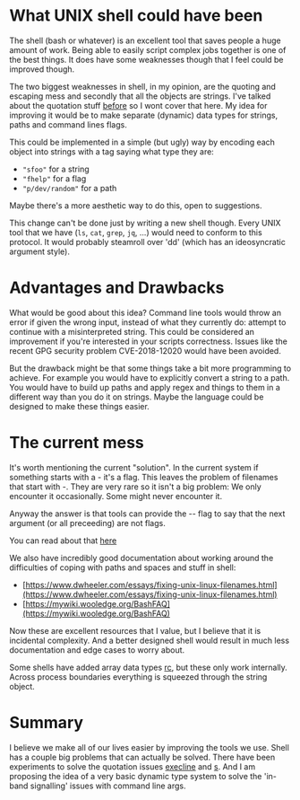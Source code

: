 # What UNIX shell could have been

The shell (bash or whatever) is an excellent tool that saves people a huge amount of work. Being able to easily script complex jobs together is one of the best things. It does have some weaknesses though that I feel could be improved though.

The two biggest weaknesses in shell, in my opinion, are the quoting and escaping mess and secondly that all the objects are strings. I've talked about the quotation stuff [before](https://github.com/rain-1/s) so I wont cover that here. My idea for improving it would be to make separate (dynamic) data types for strings, paths and command lines flags.

This could be implemented in a simple (but ugly) way by encoding each object into strings with a tag saying what type they are:

* `"sfoo"` for a string
* `"fhelp"` for a flag
* `"p/dev/random"` for a path

Maybe there's a more aesthetic way to do this, open to suggestions.

This change can't be done just by writing a new shell though. Every UNIX tool that we have (`ls`, `cat`, `grep`, `jq`, ...) would need to conform to this protocol. It would probably steamroll over 'dd' (which has an ideosyncratic argument style).

# Advantages and Drawbacks

What would be good about this idea? Command line tools would throw an error if given the wrong input, instead of what they currently do: attempt to continue with a misinterpreted string. This could be considered an improvement if you're interested in your scripts correctness. Issues like the recent GPG security problem CVE-2018-12020 would have been avoided.

But the drawback might be that some things take a bit more programming to achieve. For example you would have to explicitly convert a string to a path. You would have to build up paths and apply regex and things to them in a different way than you do it on strings. Maybe the language could be designed to make these things easier.

# The current mess

It's worth mentioning the current "solution". In the current system if something starts with a - it's a flag. This leaves the problem of filenames that start with -. They are very rare so it isn't a big problem: We only encounter it occasionally. Some might never encounter it.

Anyway the answer is that tools can provide the -- flag to say that the next argument (or all preceeding) are not flags.

You can read about that [here](https://www.mariocampos.io/blog/more-unix-tools-hints/)

We also have incredibly good documentation about working around the difficulties of coping with paths and spaces and stuff in shell:

* [https://www.dwheeler.com/essays/fixing-unix-linux-filenames.html](https://www.dwheeler.com/essays/fixing-unix-linux-filenames.html)
* [https://mywiki.wooledge.org/BashFAQ](https://mywiki.wooledge.org/BashFAQ)

Now these are excellent resources that I value, but I believe that it is incidental complexity. And a better designed shell would result in much less documentation and edge cases to worry about.

Some shells have added array data types [rc](http://doc.cat-v.org/plan_9/4th_edition/papers/rc), but these only work internally. Across process boundaries everything is squeezed through the string object.

# Summary

I believe we make all of our lives easier by improving the tools we use. Shell has a couple big problems that can actually be solved. There have been experiments to solve the quotation issues [execline](https://skarnet.org/software/execline/) and [s](https://github.com/rain-1/s). And I am proposing the idea of a very basic dynamic type system to solve the 'in-band signalling' issues with command line args.
